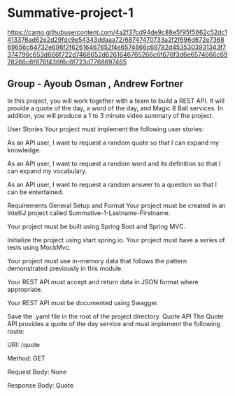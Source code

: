 # Summative-project-1
https://camo.githubusercontent.com/4a2f37cd94de9c88e5f95f5662c52dc1413376ad62e2d29fdc9e54343ddaaa72/68747470733a2f2f696d672e736869656c64732e696f2f62616467652f4e6574666c69782d4535303931343f7374796c653d666f722d7468652d6261646765266c6f676f3d6e6574666c6978266c6f676f436f6c6f723d7768697465
## Group - Ayoub Osman , Andrew Fortner

In this project, you will work together with a team to build a REST API. It will provide a quote of the day, a word of the day, and Magic 8 Ball services. In addition, you will produce a 1 to 3 minute video summary of the project.

User Stories
Your project must implement the following user stories:

As an API user, I want to request a random quote so that I can expand my knowledge.

As an API user, I want to request a random word and its definition so that I can expand my vocabulary.

As an API user, I want to request a random answer to a question so that I can be entertained.

Requirements
General Setup and Format
Your project must be created in an IntelliJ project called Summative-1-Lastname-Firstname.

Your project must be built using Spring Boot and Spring MVC.

Initialize the project using start.spring.io.
Your project must have a series of tests using MockMvc.

Your project must use in-memory data that follows the pattern demonstrated previously in this module.

Your REST API must accept and return data in JSON format where appropriate.

Your REST API must be documented using Swagger.

Save the .yaml file in the root of the project directory.
Quote API
The Quote API provides a quote of the day service and must implement the following route:

URI: /quote

Method: GET

Request Body: None

Response Body: Quote

